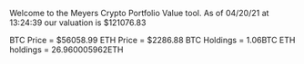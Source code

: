 Welcome to the Meyers Crypto Portfolio Value tool. 
As of 04/20/21 at 13:24:39 our valuation is $121076.83 

BTC Price = $56058.99
 ETH Price = $2286.88
BTC Holdings = 1.06BTC
 ETH holdings = 26.960005962ETH 
